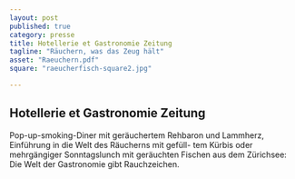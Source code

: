 ```yaml
---
layout: post
published: true
category: presse
title: Hotellerie et Gastronomie Zeitung
tagline: "Räuchern, was das Zeug hält"
asset: "Raeuchern.pdf"
square: "raeucherfisch-square2.jpg"

---
```


## Hotellerie et Gastronomie Zeitung
Pop-up-smoking-Diner mit geräuchertem Rehbaron und Lammherz, Einführung in die Welt des Räucherns mit gefüll-
tem Kürbis oder mehrgängiger Sonntagslunch mit geräuchten Fischen aus dem Zürichsee: Die Welt der Gastronomie gibt Rauchzeichen. 
